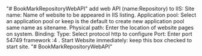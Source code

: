 "# BookMarkRepositoryWebAPI" 
 add web API (name:Repository) to IIS:
Site name: Name of website to be appeared in IIS listing.
Application pool: Select an application pool or keep is the default to create new application pool same name as sitename.
Physical path: Enter the location of website pages on system.
Binding:
Type: Select protocol http to configure
Port: Enter port 54749  framework :4 .
Start Website immediately: keep this box checked to start site.
"# BookMarkRepositoryWebAPI" 